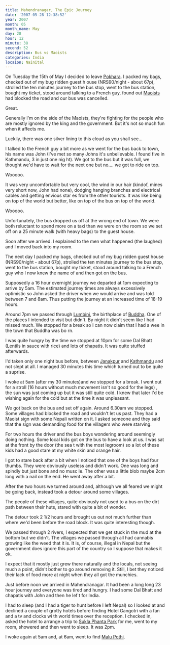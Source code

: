 ```yaml
---
title: Mahendranagar, The Epic Journey
date: '2007-05-28 12:38:52'
year: 2007
month: 05
month_name: May
day: 28
hour: 12
minute: 38
second: 52
description: Bus vs Maoists
categories: India
locaion: Nainital
---
```

On Tuesday the 15th of May I decided to leave [Pokhara][1]. I packed my bags, checked out of my bug ridden guest h ouse (NRS90/night - about 67p), strolled the ten minutes journey to the bus stop, went to the bus station, bought my ticket, stood around talking to a French guy, found out [Maoists][2] had blocked the road and our bus was cancelled.  
  
Great.  
  
Generally I'm on the side of the Maoists, they're fighting for the people who are mostly ignored by the king and the government. But it's not so much fun when it affects me.  
  
Luckily, there was one silver lining to this cloud as you shall see...  
  
I talked to the French guy a bit more as we went for the bus back to town, his name was John (I've met so many Johns it's unbelievable. I found five in Kathmandu, 3 in just one nig ht). We got to the bus but it was full, we thought we'd have to wait for the next one but no.... we got to ride on top.  
  
Wooooo.  
  
It was very uncomfortable but very cool, the wind in our hair (kindof, mines very short now, John had none), dodging hanging branches and electrical cables and getting envious star es from the other tourists. It was like being on top of the world but better, like on top of the bus on top of the world.  
  
Wooooo.  
  
Unfortunately, the bus dropped us off at the wrong end of town. We were both reluctant to spend more on a taxi than we were on the room so we set off on a 25 minute walk (with heavy bags) to the guest house.  
  
Soon after we arrived. I explained to the men what happened (the laughed) and I moved back into my room.  
  
The next day I packed my bags, checked out of my bug ridden guest house (NRS90/night - about 67p), strolled the ten minutes journey to the bus stop, went to the bus station, bought my ticket, stood around talking to a French guy who I now knew the name of and then got on the bus.  
  
Supposedly a 16 hour overnight journey we departed at 1pm expecting to arrive by 5am. The estimated journey times are always excessively optimistic so John asked the driver when we would arrive and was told between 7 and 8am. Thus putting the journey at an increased time of 18-19 hours.


Around 7pm we passed through [Lumbini][3], the birthplace of [Buddha][4]. One of the places I intended to visit but didn't. By night it didn't seem like I had missed much. We stopped for a break so I can now claim that I had a wee in the town that Buddha was bo rn.  
  
I was quite hungry by the time we stopped at 10pm for some Dal Bhatt (Lentils in sauce with rice) and lots of chapatis. It was quite stuffed afterwards.  
  
I'd taken only one night bus before, between [Janakpur][5] and [Kathmandu][6] and not slept at all. I managed 30 minutes this time which turned out to be quite a suprise.  
  
I woke at 5am (after my 30 minutes)and we stopped for a break. I went out for a stroll (16 hours without much movement isn't so good for the legs) , the sun was just coming up but it was still quite cold. I knew that later I'd be wishing again for the cold but at the time it was unpleasant.  
  
We got back on the bus and set off again. Around 6.30am we stopped. Some villages had blocked the road and wouldn't let us past. They had a Maoist sign with some Nepali written on it. I asked someone and they said that the sign was demanding food for the villagers who were starving.  
  
For two hours the driver and the bus boys wondering around seemingly doing nothing. Some local kids got on the bus to have a look at us. I was sat at the front by the door (the sea t with the most legroom) so a lot of these kids had a good stare at my white skin and orange hair.  
  
I got to stare back after a bit when I noticed that one of the boys had four thumbs. They were obviously useless and didn't work. One was long and spindly but just bone and no musc le. The other was a little blob maybe 2cm long with a nail on the end. He went away after a bit.  
  
After the two hours we turned around and, although we all feared we might be going back, instead took a detour around some villages.  
  
The people of these villages, quite obviously not used to a bus on the dirt path between their huts, stared with quite a bit of wonder.  
  
The detour took 2 1/2 hours and brought us out not much further than where we'd been before the road block. It was quite interesting though.  
  
We passed through 2 rivers, I expected that we get stuck in the mud at the bottom but we didn't. The villages we passed through all had cannabis growing like the weed that it is. It is, of course, illegal in Nepal but the government does ignore this part of the country so I suppose that makes it ok.  
  
I expect that it mostly just grew there naturally and the locals, not seeing much a point, didn't bother to go around removing it. Still, I bet they noticed their lack of food more at night when they all got the munchies.  
  
Just before noon we arrived in Mahendranagar. It had been a long long 23 hour journey and everyone was tired and hungry. I had some Dal Bhatt and chapatis with John and then he lef t for India.  
  
I had to sleep (and I had a tiger to hunt before I left Nepal) so I looked at and declined a couple of grotty hotels before finding Hotel Gangotri with a fan and a tv and clocks wi th world times over the reception. I checked in, asked the hotel to arrange a trip to [Sukla Phanta Park][7] for me, went to my room, showered and then went to sleep. It was 2pm.  
  
I woke again at 5am and, at 6am, went to find [Malu Pothi][8].
 


 
 [1]: http://en.wikipedia.org/wiki/Pokhara
 [2]: http://en.wikipedia.org/wiki/Communist_Party_of_Nepal_(Maoist)
 [3]: http://en.wikipedia.org/wiki/Lumbini
 [4]: http://en.wikipedia.org/wiki/Gautama_Buddha
 [5]: http://en.wikipedia.org/wiki/Janakpur
 [6]: http://en.wikipedia.org/wiki/Kathmandu
 [7]: http://www.nepaltourismdirectory.com/nepal_travel_destination.php?id=7&did=12&amp%20;title=Nepal%20National%20parks
 [8]: http://www.wwf.org.uk/adoption/index.asp#Malu%20Pothi


